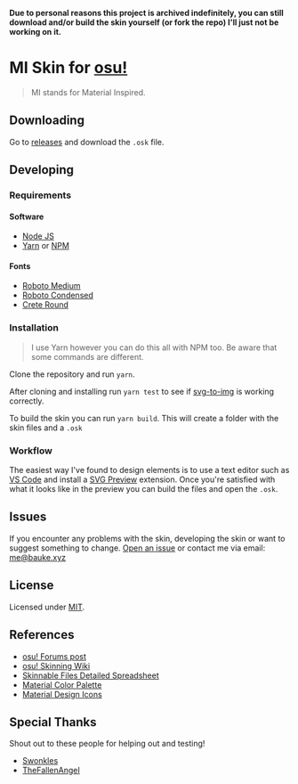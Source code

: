 **Due to personal reasons this project is archived indefinitely, you can still download and/or build the skin yourself (or fork the repo) I'll just not be working on it.**

# MI Skin for [osu!](https://osu.ppy.sh/home/)

> MI stands for Material Inspired.

## Downloading

Go to [releases](https://github.com/Bauke/mi-skin/releases) and download the `.osk` file. 

## Developing

### Requirements

#### Software

* [Node JS](https://nodejs.org/)
* [Yarn](https://yarnpkg.com) or [NPM](https://www.npmjs.com/)

#### Fonts
* [Roboto Medium](https://fonts.google.com/specimen/Roboto)
* [Roboto Condensed](https://fonts.google.com/specimen/Roboto%20Condensed)
* [Crete Round](https://fonts.google.com/specimen/Crete%20Round)

### Installation

>I use Yarn however you can do this all with NPM too. Be aware that some commands are different.

Clone the repository and run `yarn`.

After cloning and installing run `yarn test` to see if [svg-to-img](https://github.com/etienne-martin/svg-to-img) is working correctly.

To build the skin you can run `yarn build`. This will create a folder with the skin files and a `.osk`

### Workflow

The easiest way I've found to design elements is to use a text editor such as [VS Code](https://code.visualstudio.com/) and install a [SVG Preview](https://marketplace.visualstudio.com/items?itemName=cssho.vscode-svgviewer) extension. Once you're satisfied with what it looks like in the preview you can build the files and open the `.osk`.

## Issues

If you encounter any problems with the skin, developing the skin or want to suggest something to change. [Open an issue](https://github.com/Bauke/mi-skin/issues) or contact me via email: [me@bauke.xyz](mailto:me@bauke.xyz)

## License

Licensed under [MIT](https://github.com/Bauke/mi-skin/blob/master/LICENSE.md).

## References

* [osu! Forums post](https://osu.ppy.sh/community/forums/topics/723213)
* [osu! Skinning Wiki](https://osu.ppy.sh/wiki/Skinning)
* [Skinnable Files Detailed Spreadsheet](https://docs.google.com/spreadsheets/d/1bhnV-CQRMy3Z0npQd9XSoTdkYxz0ew5e648S00qkJZ8/)
* [Material Color Palette](https://material.io/guidelines/style/color.html#color-color-palette)
* [Material Design Icons](https://materialdesignicons.com/)

## Special Thanks

Shout out to these people for helping out and testing!
* [Swonkles](https://osu.ppy.sh/users/9422405)
* [TheFallenAngeI](https://osu.ppy.sh/users/4273920)
